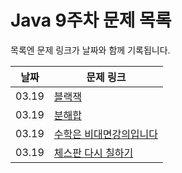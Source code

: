 # Java 9주차 문제 목록

목록엔 문제 링크가 날짜와 함께 기록됩니다.

|날짜|문제 링크|
|------|---|
|03.19|[블랙잭](https://www.acmicpc.net/problem/2798)|
|03.19|[분해합](https://www.acmicpc.net/problem/2231)|
|03.19|[수학은 비대면강의입니다](https://www.acmicpc.net/problem/19532)|
|03.19|[체스판 다시 칠하기](https://www.acmicpc.net/problem/1018)|

